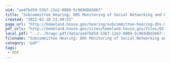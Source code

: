 ```yaml
---
uid: "ae4fbd59-53b7-11e2-8009-5c969d8d366f"
title: "Subcommittee Hearing: DHS Monitoring of Social Networking and Media: Enhancing Intelligence Gathering and Ensuring Privacy | The House Committee on Homeland Security"
created: "2012-02-18 21:49:53"
page_url: "http://homeland.house.gov/hearing/subcommittee-hearing-dhs-monitoring-social-networking-and-media-enhancing-intelligence"
pdf_urls: "http://homeland.house.gov/sites/homeland.house.gov/files/02-16-12%20Meehan%20Open.pdf"
local_pdf: "../../hrwgc-pdf/data/ae4fbd59-53b7-11e2-8009-5c969d8d366f-subcommittee-hearing-dhs-monitoring-of-social-networking-and-media-enhancing-intelligence-gathering-and-ensuring-privacy-the-house-committee-on-homeland-security.pdf"
filename: "Subcommittee Hearing: DHS Monitoring of Social Networking and Media: Enhancing Intelligence Gathering and Ensuring Privacy | The House Committee on Homeland Security.html"
category: "pdf"
tags: 
 - PDF
---
```

